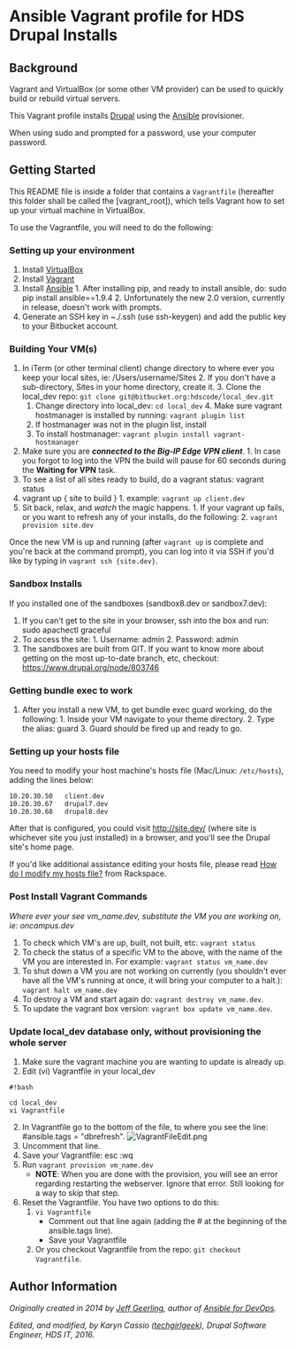 # Ansible Vagrant profile for HDS Drupal Installs

## Background

Vagrant and VirtualBox (or some other VM provider) can be used to quickly build or rebuild virtual servers.

This Vagrant profile installs [Drupal](https://drupal.org/) using the [Ansible](http://www.ansible.com/) provisioner.

When using sudo and prompted for a password, use your computer password.

## Getting Started

This README file is inside a folder that contains a `Vagrantfile` (hereafter this folder shall be called the [vagrant_root]), which tells Vagrant how to set up your virtual machine in VirtualBox.

To use the Vagrantfile, you will need to do the following:

### Setting up your environment

  1. Install [VirtualBox](https://www.virtualbox.org/wiki/Downloads)
  2. Install [Vagrant](https://www.vagrantup.com/downloads.html)
  3. Install [Ansible](http://docs.ansible.com/ansible/intro_installation.html#latest-releases-on-mac-osx) 
    1. After installing pip, and ready to install ansible, do: sudo pip install ansible==1.9.4
    2. Unfortunately the new 2.0 version, currently in release, doesn't work with prompts.
  4.  Generate an SSH key in ~./.ssh (use ssh-keygen) and add the public key to your Bitbucket account.  

### Building Your VM(s)
  
  1. In iTerm (or other terminal client) change directory to where ever you keep your local sites, ie: /Users/username/Sites
    2. If you don't have a sub-directory, Sites in your home directory, create it.
    3. Clone the local_dev repo: `git clone git@bitbucket.org:hdscode/local_dev.git`
      1. Change directory into local_dev: `cd local_dev`
    4. Make sure vagrant hostmanager is installed by running: `vagrant plugin list`
      1. If hostmanager was not in the plugin list, install 
      2. To install hostmanager: `vagrant plugin install vagrant-hostmanager`
  5. Make sure you are ***connected to the Big-IP Edge VPN client***.
    1. In case you forgot to log into the VPN the build will pause for 60 seconds during the **Waiting for VPN** task.
  6. To see a list of all sites ready to build, do a vagrant status: vagrant status
  7. vagrant up { site to build }
    1.  example: `vagrant up client.dev` 
  8. Sit back, relax, and *watch* the magic happens.
    1. If your vagrant up fails, or you want to refresh any of your installs, do the following:
    2. `vagrant provision site.dev`

Once the new VM is up and running (after `vagrant up` is complete and you're back at the command prompt), you can log into it via SSH if you'd like by typing in `vagrant ssh {site.dev}`.

### Sandbox Installs

If you installed one of the sandboxes (sandbox8.dev or sandbox7.dev):

  1. If you can't get to the site in your browser, ssh into the box and run: sudo apachectl graceful
  2. To access the site:
    1. Username: admin
    2. Password: admin
  1. The sandboxes are built from GIT. If you want to know more about getting on the most up-to-date branch, etc, checkout: https://www.drupal.org/node/803746

### Getting bundle exec to work

  1. After you install a new VM, to get bundle exec guard working, do the following:
    1. Inside your VM navigate to your theme directory.
    2. Type the alias: guard
    3. Guard should be fired up and ready to go.

### Setting up your hosts file

You need to modify your host machine's hosts file (Mac/Linux: `/etc/hosts`), adding the lines below:

    10.20.30.50   client.dev
    10.20.30.67   drupal7.dev
    10.20.30.68   drupal8.dev

After that is configured, you could visit http://site.dev/ (where site is whichever site you just installed) in a browser, and you'll see the Drupal site's home page.

If you'd like additional assistance editing your hosts file, please read [How do I modify my hosts file?](http://www.rackspace.com/knowledge_center/article/how-do-i-modify-my-hosts-file) from Rackspace.

### Post Install Vagrant Commands
*Where ever your see vm_name.dev, substitute the VM you are working on, ie: oncampus.dev*

1. To check which VM's are up, built, not built, etc: `vagrant status`
2. To check the status of a specific VM to the above, with the name of the VM you are interested in. For example: `vagrant status vm_name.dev`
3. To shut down a VM you are not working on currently (you shouldn't ever have all the VM's running at once, it will bring your computer to a halt.): `vagrant halt vm_name.dev`
3. To destroy a VM and start again do: `vagrant destroy vm_name.dev`.
4. To update the vagrant box version: `vagrant box update vm_name.dev`.

### Update local_dev database only, without provisioning the whole server

1. Make sure the vagrant machine you are wanting to update is already up.
2. Edit (vi) Vagrantfile in your local_dev 
```
#!bash

cd local_dev
vi Vagrantfile
```

2. In Vagrantfile go to the bottom of the file, to where you see the line: #ansible.tags = "dbrefresh".
![VagrantFileEdit.png](https://bitbucket.org/repo/BqpGrj/images/2177281424-VagrantFileEdit.png)
3. Uncomment that line.
4. Save your Vagrantfile: esc :wq
5. Run `vagrant provision vm_name.dev`
    * **NOTE**: When you are done with the provision, you will see an error regarding restarting the webserver. Ignore that error. Still looking for a way to skip that step.
6. Reset the Vagrantfile. You have two options to do this:
    1. `vi Vagrantfile`
        * Comment out that line again (adding the # at the beginning of the ansible.tags line). 
        * Save your Vagrantfile
    2. Or you checkout Vagrantfile from the repo: `git checkout Vagrantfile`.

## Author Information

*Originally created in 2014 by [Jeff Geerling](http://jeffgeerling.com/), author of [Ansible for DevOps](http://ansiblefordevops.com/).*

*Edited, and modified, by Karyn Cassio ([techgirlgeek](http://techgirlgeek.com/)), Drupal Software Engineer, HDS IT, 2016.*
